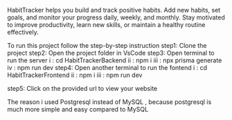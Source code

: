 HabitTracker helps you build and track positive habits.
Add new habits, set goals, and monitor your progress daily, weekly, and monthly.
Stay motivated to improve productivity, learn new skills, or maintain a healthy routine effectively.

To run this project follow the step-by-step instruction
step1: Clone the project
step2: Open the project folder in VsCode
step3: Open terminal to run the server
            i : cd HabitTrackerBackend
           ii : npm i 
          iii : npx prisma generate
           iv : npm run dev
step4: Open another terminal to run the fontend
            i : cd HabitTrackerFrontend
           ii : npm i 
          iii : npm run dev

step5: Click on the provided url to view your website


The reason i used Postgresql instead of MySQL , because postgresql is much more simple and easy compared to MySQL
